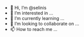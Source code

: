 - 👋 Hi, I’m @selinis
- 👀 I’m interested in ...
- 🌱 I’m currently learning ...
- 💞️ I’m looking to collaborate on ...
- 📫 How to reach me ...

<!---
selinis/selinis is a ✨ special ✨ repository because its `README.md` (this file) appears on your GitHub profile.
You can click the Preview link to take a look at your changes.
--->
